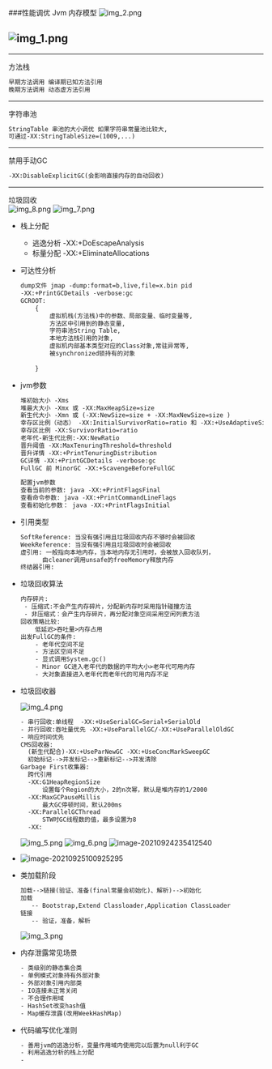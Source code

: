 ###性能调优
Jvm 内存模型
![img_2.png](img_2.png)

![img_1.png](img_1.png)
---
---
方法栈
```html
早期方法调用 编译期已知方法引用
晚期方法调用 动态虚方法引用
```
--- 
字符串池
```html
StringTable 串池的大小调优 如果字符串常量池比较大,
可通过-XX:StringTableSize=(1009,...)
```
- - -
禁用手动GC
```html
-XX:DisableExplicitGC(会影响直接内存的自动回收)
```
---
垃圾回收  
![img_8.png](img_8.png) 
![img_7.png](img_7.png)
 - 栈上分配
   - 逃逸分析 -XX:+DoEscapeAnalysis
   - 标量分配 -XX:+EliminateAllocations
   
 - 可达性分析
    ```html
    dump文件 jmap -dump:format=b,live,file=x.bin pid
    -XX:+PrintGCDetails -verbose:gc
    GCROOT:
        {
            虚拟机栈(方法栈)中的参数、局部变量、临时变量等,
            方法区中引用到的静态变量,
            字符串池String Table,
            本地方法栈引用的对象,
            虚拟机内部基本类型对应的Class对象,常驻异常等,
            被synchronized锁持有的对象
            
        }
    ```
    
 - jvm参数
   ```html
   堆初始大小 -Xms
   堆最大大小 -Xmx 或 -XX:MaxHeapSize=size
   新生代大小 -Xmn 或 (-XX:NewSize=size + -XX:MaxNewSize=size )
   幸存区比例（动态） -XX:InitialSurvivorRatio=ratio 和 -XX:+UseAdaptiveSizePolicy
   幸存区比例 -XX:SurvivorRatio=ratio
   老年代-新生代比例:-XX:NewRatio
   晋升阈值 -XX:MaxTenuringThreshold=threshold
   晋升详情 -XX:+PrintTenuringDistribution
   GC详情 -XX:+PrintGCDetails -verbose:gc
   FullGC 前 MinorGC -XX:+ScavengeBeforeFullGC
   ``` 
   ```html
   配置jvm参数
   查看当前的参数: java -XX:+PrintFlagsFinal
   查看命令参数: java -XX:+PrintCommandLineFlags
   查看初始化参数： java -XX:+PrintFlagsInitial
   ```
   
 - 引用类型
   ```html
   SoftReference: 当没有强引用且垃圾回收内存不够时会被回收
   WeekReference: 当没有强引用且垃圾回收时会被回收
   虚引用: 一般指向本地内存，当本地内存无引用时，会被放入回收队列，
         由cleaner调用unsafe的freeMemory释放内存
   终结器引用:
   ```

- 垃圾回收算法

    ```html
    内存碎片:
     - 压缩式:不会产生内存碎片，分配新内存时采用指针碰撞方法
     - 非压缩式：会产生内存碎片，再分配对象空间采用空闲列表方法
    回收策略比较:
        低延迟>吞吐量>内存占用
    出发FullGC的条件:
        - 老年代空间不足
        - 方法区空间不足
        - 显式调用System.gc()
        - Minor GC进入老年代的数据的平均大小>老年代可用内存
        - 大对象直接进入老年代而老年代的可用内存不足
    ```

    

 - 垃圾回收器
   
   ![img_4.png](img_4.png)
   
   ```html
   - 串行回收:单线程  -XX:+UseSerialGC=Serial+SerialOld
   - 并行回收:吞吐量优先 -XX:+UseParallelGC/-XX:+UseParallelOldGC
   - 响应时间优先
   CMS回收器:
     (新生代配合)-XX:+UseParNewGC -XX:+UseConcMarkSweepGC
     初始标记-->并发标记-->重新标记-->并发清除
   Garbage First收集器:
     跨代引用
     -XX:G1HeapRegionSize
         设置每个Region的大小，2的n次幂，默认是堆内存的1/2000
     -XX:MaxGCPauseMillis
         最大GC停顿时间，默认200ms
     -XX:ParallelGCThread
         STW时GC线程数的值，最多设置为8
     -XX:
   ```
   ![img_5.png](img_5.png)
   ![img_6.png](img_6.png)
   ![image-20210924235412540](image-20210924235412540.png)
   
   
   
- ![image-20210925100925295](image-20210925100925295.png)

    

 - 类加载阶段
   
   ```html 
   加载-->链接(验证、准备(final常量会初始化)、解析)-->初始化 
   加载 
      -- Bootstrap,Extend Classloader,Application ClassLoader
   链接
      -- 验证，准备，解析
   ```
   ![img_3.png](img_3.png)
 

 - 内存泄露常见场景
   ```html
   - 类级别的静态集合类
   - 单例模式对象持有外部对象
   - 外部对象引用内部类
   - IO连接未正常关闭
   - 不合理作用域
   - HashSet改变hash值
   - Map缓存泄露(改用WeekHashMap)
   ``` 
 - 代码编写优化准则 
   ```html
   - 善用jvm的逃逸分析，变量作用域内使用完以后置为null利于GC
   - 利用逃逸分析的栈上分配
   - 
   ```